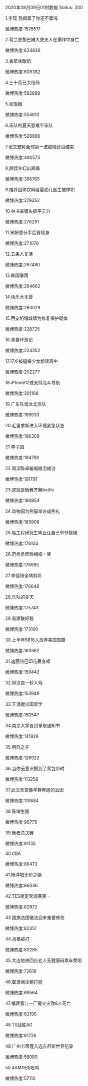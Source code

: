 2020年08月09日01时数据
Status: 200

1.李现 我都累了你还不累吗

微博热度:1578517

2.荷兰驻黎巴嫩大使夫人在爆炸中身亡

微博热度:634836

3.香菜味酸奶

微博热度:609382

4.三十而已大结局

微博热度:582889

5.权珉娥

微博热度:554610

6.乐队的夏天意难平乐队

微博热度:528996

7.张文宏称全球第一波疫情还没结束

微博热度:490573

8.顾佳许幻山离婚

微博热度:395765

9.推荐固体饮料给婴幼儿医生被停职

微博热度:279352

10.林书豪错失扳平三分

微博热度:276291

11.宋妍霏分手后首现身

微博热度:271076

12.五条人复活

微博热度:267480

13.韩国暴雨

微博热度:264662

14.快乐大本营

微博热度:260029

15.西安坍塌城墙为修复保护砌体

微博热度:228725

16.青春环游记

微博热度:224352

17.17岁被逼婚少女想读高中

微博热度:202277

18.iPhone12或支持北斗导航

微博热度:201108

19.广东队淘汰北京队

微博热度:199933

20.毛里求斯进入环境紧急状态

微博热度:196309

21.李子园

微博热度:194790

22.周深陈卓璇唱眼泪成诗

微博热度:191791

23.这就是街舞齐舞battle

微博热度:190954

24.动物园为熊猫举办成熊礼

微博热度:185908

25.哈工程研究生毕业让自己爷爷拨穗

微博热度:178103

26.范丞丞贾玲相视一笑

微博热度:176995

27.李佳琦金靖剪彩

微博热度:176648

28.乐队的夏天

微博热度:175743

29.易建联好稳

微博热度:173100

30.上半年5816人放弃美国国籍

微博热度:163362

31.迪丽热巴印花裹身裙

微博热度:159442

32.钟汉良一秒入戏

微博热度:153949

33.王漫妮出国留学

微博热度:150547

34.南京大学首封录取通知书

微博热度:141926

35.明日之子

微博热度:126922

36.当你无意识摸到了背包带时

微博热度:113258

37.武汉天空像羊群奔跑的云团

微博热度:110684

38.陈坤生图

微博热度:96775

39.舞者总决赛

微博热度:91135

40.CBA

微博热度:86473

41.杨洋唱无价之姐

微博热度:86046

42.TES锁定常规赛第一

微博热度:82972

43.国旗法国徽法迎来重要修改

微博热度:82351

44.肖枫被打

微博热度:80285

45.大连地铁回应老人无健康码乘车受阻

微博热度:72618

46.翟潇闻企鹅打挺

微博热度:69564

47.福建晋江一厂房火灾致8人死亡

微博热度:62195

48.TS战胜AG

微博热度:61726

49.广州七蒂莲入选吉尼斯世界纪录

微博热度:58080

50.4AM19杀吃鸡

微博热度:57112

